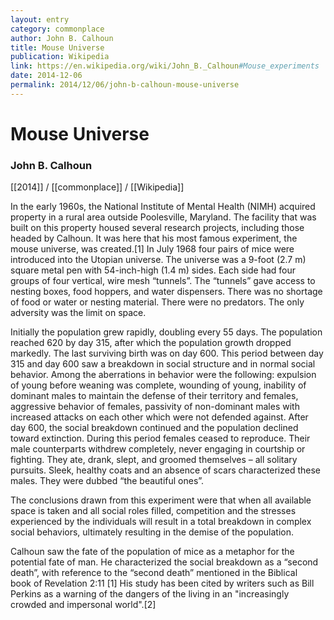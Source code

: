 ```yaml
---
layout: entry
category: commonplace
author: John B. Calhoun
title: Mouse Universe
publication: Wikipedia
link: https://en.wikipedia.org/wiki/John_B._Calhoun#Mouse_experiments
date: 2014-12-06
permalink: 2014/12/06/john-b-calhoun-mouse-universe
---
```


# Mouse Universe

### John B. Calhoun

[[2014]] / [[commonplace]] / [[Wikipedia]]

In the early 1960s, the National Institute of Mental Health (NIMH) acquired property in a rural area outside Poolesville, Maryland. The facility that was built on this property housed several research projects, including those headed by Calhoun. It was here that his most famous experiment, the mouse universe, was created.[1] In July 1968 four pairs of mice were introduced into the Utopian universe. The universe was a 9-foot (2.7 m) square metal pen with 54-inch-high (1.4 m) sides. Each side had four groups of four vertical, wire mesh “tunnels”. The “tunnels” gave access to nesting boxes, food hoppers, and water dispensers. There was no shortage of food or water or nesting material. There were no predators. The only adversity was the limit on space.

Initially the population grew rapidly, doubling every 55 days. The population reached 620 by day 315, after which the population growth dropped markedly. The last surviving birth was on day 600. This period between day 315 and day 600 saw a breakdown in social structure and in normal social behavior. Among the aberrations in behavior were the following: expulsion of young before weaning was complete, wounding of young, inability of dominant males to maintain the defense of their territory and females, aggressive behavior of females, passivity of non-dominant males with increased attacks on each other which were not defended against. After day 600, the social breakdown continued and the population declined toward extinction. During this period females ceased to reproduce. Their male counterparts withdrew completely, never engaging in courtship or fighting. They ate, drank, slept, and groomed themselves – all solitary pursuits. Sleek, healthy coats and an absence of scars characterized these males. They were dubbed “the beautiful ones”.

The conclusions drawn from this experiment were that when all available space is taken and all social roles filled, competition and the stresses experienced by the individuals will result in a total breakdown in complex social behaviors, ultimately resulting in the demise of the population.

Calhoun saw the fate of the population of mice as a metaphor for the potential fate of man. He characterized the social breakdown as a “second death”, with reference to the “second death” mentioned in the Biblical book of Revelation 2:11 [1] His study has been cited by writers such as Bill Perkins as a warning of the dangers of the living in an "increasingly crowded and impersonal world".[2]
